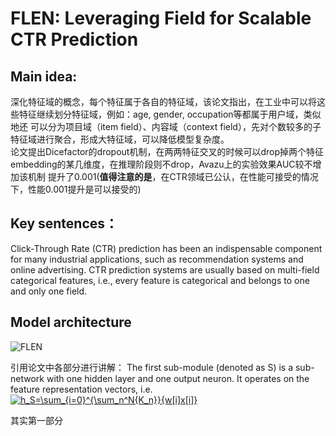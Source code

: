 # FLEN: Leveraging Field for Scalable CTR Prediction
## Main idea:
深化特征域的概念，每个特征属于各自的特征域，该论文指出，在工业中可以将这些特征继续划分特征域，例如：age, gender, occupation等都属于用户域，类似地还
可以分为项目域（item field）、内容域（context field），先对个数较多的子特征域进行聚合，形成大特征域，可以降低模型复杂度。<br>
论文提出Dicefactor的dropout机制，在两两特征交叉的时候可以drop掉两个特征embedding的某几维度，在推理阶段则不drop，Avazu上的实验效果AUC较不增加该机制
提升了0.001(**值得注意的是**，在CTR领域已公认，在性能可接受的情况下，性能0.001提升是可以接受的)
## Key sentences：
Click-Through Rate (CTR) prediction has been an indispensable component for many industrial applications,
such as recommendation systems and online advertising.
CTR prediction systems are usually based on multi-field categorical features,
i.e., every feature is categorical and belongs to one and only one field.
## Model architecture
![FLEN](https://github.com/NiuJiaJun-BUPT/RecommenderSystem/blob/master/Deep%20Learning/Matching%20Function/CTR/pictures/FLEN_model.png)

引用论文中各部分进行讲解：
The first sub-module (denoted as S) is a sub-network with
one hidden layer and one output neuron. It operates on the
feature representation vectors, i.e. <a href="https://www.codecogs.com/eqnedit.php?latex=\inline&space;h_S=\sum_{i=0}^{\sum_n^N{K_n}}{w[i]x[i]}" target="_blank"><img src="https://latex.codecogs.com/gif.latex?\inline&space;h_S=\sum_{i=0}^{\sum_n^N{K_n}}{w[i]x[i]}" title="h_S=\sum_{i=0}^{\sum_n^N{K_n}}{w[i]x[i]}" /></a> <br>

其实第一部分
